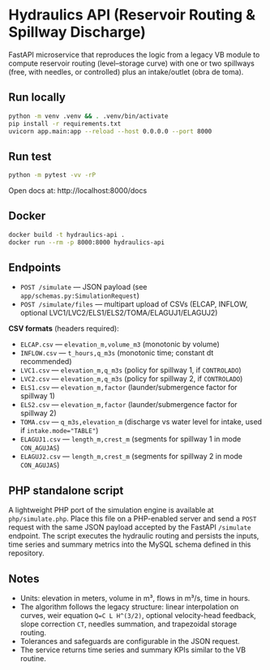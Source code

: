 
# Hydraulics API (Reservoir Routing & Spillway Discharge)

FastAPI microservice that reproduces the logic from a legacy VB module to compute
reservoir routing (level–storage curve) with one or two spillways (free, with needles, or controlled)
plus an intake/outlet (obra de toma).

## Run locally

```bash
python -m venv .venv && . .venv/bin/activate
pip install -r requirements.txt
uvicorn app.main:app --reload --host 0.0.0.0 --port 8000
```

## Run test 
```bash
python -m pytest -vv -rP
```

Open docs at: http://localhost:8000/docs

## Docker

```bash
docker build -t hydraulics-api .
docker run --rm -p 8000:8000 hydraulics-api
```

## Endpoints

- `POST /simulate` — JSON payload (see `app/schemas.py:SimulationRequest`)
- `POST /simulate/files` — multipart upload of CSVs (ELCAP, INFLOW, optional LVC1/LVC2/ELS1/ELS2/TOMA/ELAGUJ1/ELAGUJ2)

**CSV formats** (headers required):

- `ELCAP.csv` — `elevation_m,volume_m3` (monotonic by volume)
- `INFLOW.csv` — `t_hours,q_m3s` (monotonic time; constant dt recommended)
- `LVC1.csv` — `elevation_m,q_m3s` (policy for spillway 1, if `CONTROLADO`)
- `LVC2.csv` — `elevation_m,q_m3s` (policy for spillway 2, if `CONTROLADO`)
- `ELS1.csv` — `elevation_m,factor` (launder/submergence factor for spillway 1)
- `ELS2.csv` — `elevation_m,factor` (launder/submergence factor for spillway 2)
- `TOMA.csv` — `q_m3s,elevation_m` (discharge vs water level for intake, used if `intake.mode="TABLE"`)
- `ELAGUJ1.csv` — `length_m,crest_m` (segments for spillway 1 in mode `CON_AGUJAS`)
- `ELAGUJ2.csv` — `length_m,crest_m` (segments for spillway 2 in mode `CON_AGUJAS`)

## PHP standalone script

A lightweight PHP port of the simulation engine is available at `php/simulate.php`.
Place this file on a PHP-enabled server and send a `POST` request with the same
JSON payload accepted by the FastAPI `/simulate` endpoint. The script executes
the hydraulic routing and persists the inputs, time series and summary metrics
into the MySQL schema defined in this repository.

## Notes

- Units: elevation in meters, volume in m³, flows in m³/s, time in hours.
- The algorithm follows the legacy structure: linear interpolation on curves, weir equation `Q=C L H^(3/2)`, optional
  velocity-head feedback, slope correction `CT`, needles summation, and trapezoidal storage routing.
- Tolerances and safeguards are configurable in the JSON request.
- The service returns time series and summary KPIs similar to the VB routine.
